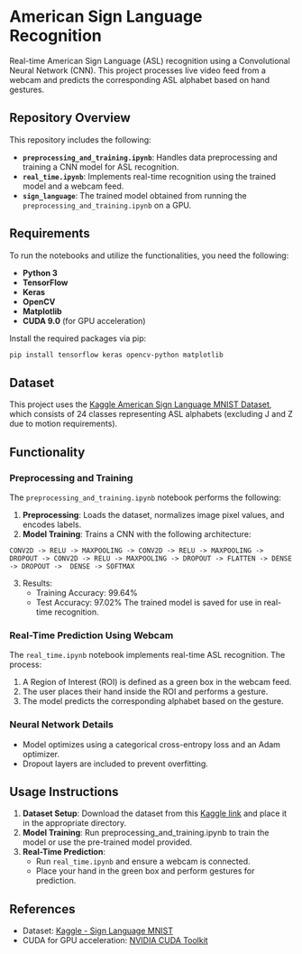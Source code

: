 # American Sign Language Recognition

Real-time American Sign Language (ASL) recognition using a Convolutional Neural Network (CNN). This project processes live video feed from a webcam and predicts the corresponding ASL alphabet based on hand gestures.

## Repository Overview

This repository includes the following:

- **`preprocessing_and_training.ipynb`**: Handles data preprocessing and training a CNN model for ASL recognition.
- **`real_time.ipynb`**: Implements real-time recognition using the trained model and a webcam feed.
- **`sign_language`**: The trained model obtained from running the `preprocessing_and_training.ipynb` on a GPU.

## Requirements

To run the notebooks and utilize the functionalities, you need the following:

- **Python 3**
- **TensorFlow**
- **Keras**
- **OpenCV**
- **Matplotlib**
- **CUDA 9.0** (for GPU acceleration)

Install the required packages via pip:

```bash
pip install tensorflow keras opencv-python matplotlib
```

## Dataset
This project uses the [Kaggle American Sign Language MNIST Dataset](https://www.kaggle.com/datasets/datamunge/sign-language-mnist), which consists of 24 classes representing ASL alphabets (excluding J and Z due to motion requirements).

## Functionality
### Preprocessing and Training
The `preprocessing_and_training.ipynb` notebook performs the following:

1. **Preprocessing**: Loads the dataset, normalizes image pixel values, and encodes labels.
2. **Model Training**: Trains a CNN with the following architecture:
```
CONV2D -> RELU -> MAXPOOLING -> CONV2D -> RELU -> MAXPOOLING -> DROPOUT -> CONV2D -> RELU -> MAXPOOLING -> DROPOUT -> FLATTEN -> DENSE -> DROPOUT ->  DENSE -> SOFTMAX
```
3. Results:
    - Training Accuracy: 99.64%
    - Test Accuracy: 97.02%
The trained model is saved for use in real-time recognition.

### Real-Time Prediction Using Webcam
The `real_time.ipynb` notebook implements real-time ASL recognition. The process:

1. A Region of Interest (ROI) is defined as a green box in the webcam feed.
2. The user places their hand inside the ROI and performs a gesture.
3. The model predicts the corresponding alphabet based on the gesture.

### Neural Network Details
- Model optimizes using a categorical cross-entropy loss and an Adam optimizer.
- Dropout layers are included to prevent overfitting.


## Usage Instructions
1. **Dataset Setup**: Download the dataset from this [Kaggle link](https://www.kaggle.com/datasets/datamunge/sign-language-mnist ) and place it in the appropriate directory.
2. **Model Training**:
Run preprocessing_and_training.ipynb to train the model or use the pre-trained model provided.
3. **Real-Time Prediction**:
    - Run `real_time.ipynb` and ensure a webcam is connected.
    - Place your hand in the green box and perform gestures for prediction.


## References
- Dataset: [Kaggle - Sign Language MNIST](https://www.kaggle.com/datasets/datamunge/sign-language-mnist)
- CUDA for GPU acceleration: [NVIDIA CUDA Toolkit](https://developer.nvidia.com/cuda-toolkit)
